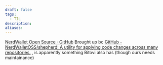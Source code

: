 ```yaml
---
draft: false
tags:
  - TIL
description: 
aliases:
---
```

[NerdWallet Open Source · GitHub](https://github.com/NerdWalletOSS)
Brought up bc [GitHub - NerdWalletOSS/shepherd: A utility for applying code changes across many repositories.](https://github.com/NerdWalletOSS/shepherd) , is apparently something Bitovi also has (though ours needs maintainance)